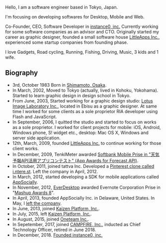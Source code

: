 Hello, I am a <span itemprop="title">software engineer</span> based in <span itemprop="address" itemscope itemtype="http://data-vocabulary.org/Address"><span itemprop="region">Tokyo</span>, <span itemprop="locality">Japan</span></span>.

I'm focusing on developing softwares for Desktop, Mobile and Web.

Co-Founder, CEO, Software Developer in [instance0, inc.] Currently working for some software companies as an advisor and CTO. Originally started my career as graphic designer, founded a small software house [LittleApps Inc.], experienced some startup companies from founding phase.

I love Gadgets, Road cycling, Running, Fishing, Driving, Music, 3 kids and 1 wife.

## Biography

* 3rd, October 1983 Born in [Shimamoto, Osaka].
* In March, 2002, Moved to Tokyo (actually, lived in Kohoku, Yokohama). Started to learn graphic design in design school in Tokyo.
* From June, 2003, Started working for a graphic design studio: [Lotus Image Laboratory Inc.], located in Ebisu as a graphic designer. At same time I worked for some clients as a sole proprietor RIA developer using Flash and JavaScript.
* In September, 2006, I quitted the studio and started to focus on works as a sole proprietor. I worked for client projects for mobile: iOS, Android, Windows phone, S! widget etc., desktop: Mac OS X, Windows and  server side application.
* 12th, March, 2009, founded [LittleApps Inc.] to continue working for those client works.
* In December, 2009, TenkiMeter awarded  [Softbank Mobile Prise in "天気予報API活用アプリコンテスト" (App Awards for Forecast API)].
* In October, 2011, joined tattva Inc. Developed a [Pinterest clone called i.ntere.st]. Left the company in April, 2012.
* In March, 2012, started developing a SDK for mobile applications called [AppSocially].
* In November, 2012, [EverDesktop] awarded Evernote Corporation Prise in "[Mashup Awards 8]".
* In April, 2013, founded AppSocially Inc. in Delaware, United States. In May, I [left the company](https://ja.ngs.io/2013/12/30/shokan2013/).
* In June, 2013, joined [Kaizen Platform, Inc.].
* In July, 2015, left [Kaizen Platform, Inc.].
* In August, 2015, joined <span itemprop="affiliation">[Oneteam Inc.]</span>.
* In Sepetember, 2017, joined <span itemprop="affiliation">[CAMPFIRE, Inc.]</span>, inducted as Chief Technology Officer, retired in June 2018.
* In December, 2018. [Founded instance0, inc.](https://ja.ngs.io/2019/02/01/instance0/)


[Oneteam Inc.]: https://one-team.com/ja/
[LittleApps Inc.]: https://littleapps.jp/
[Shimamoto, Osaka]: http://en.wikipedia.org/wiki/Shimamoto,_Osaka
[Lotus Image Laboratory Inc.]: http://lotus-lab.com/
[AppSocially]: https://appsocial.ly/
[EverDesktop]: http://everdesktop.com/
[Softbank Mobile Prise in "天気予報API活用アプリコンテスト" (App Awards for Forecast API)]: http://www.value-press.com/pressrelease/49464
[Pinterest clone called i.ntere.st]: http://jp.techcrunch.com/2012/02/27/jp20120227interest-renewal/
[Mashup Awards 8]: http://ma8.mashupaward.jp/
[EverDesktop]: http://everdesktop.com/
[Kaizen Platform, Inc.]: https://kaizenplatform.com/
[CAMPFIRE, Inc.]: https://campfire.co.jp
[instance0, inc.]: https://ins0.jp

